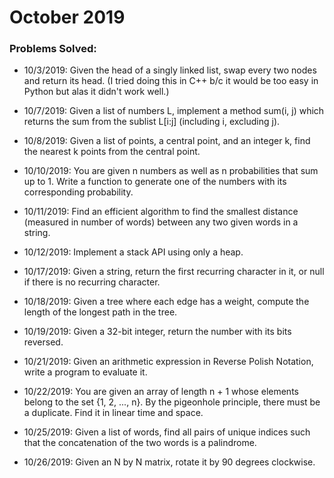 # October 2019

### Problems Solved:
- 10/3/2019: Given the head of a singly linked list, swap every two nodes and return its head. (I tried doing this in C++ b/c it would be too easy in Python but alas it didn't work well.)

- 10/7/2019: Given a list of numbers L, implement a method sum(i, j)
which returns the sum from the sublist L[i:j] (including i, excluding j).

- 10/8/2019: Given a list of points, a central point, and an integer k,
find the nearest k points from the central point.

- 10/10/2019: You are given n numbers as well as n probabilities
that sum up to 1. Write a function to generate one of the
numbers with its corresponding probability.

- 10/11/2019: Find an efficient algorithm to find the
smallest distance (measured in number of words)
between any two given words in a string.

- 10/12/2019: Implement a stack API using only a heap.

- 10/17/2019: Given a string, return the first recurring character in it,
or null if there is no recurring character.

- 10/18/2019: Given a tree where each edge has a weight, compute the length of the longest path in the tree.

- 10/19/2019: Given a 32-bit integer, return the number with its bits reversed.

- 10/21/2019: Given an arithmetic expression in Reverse Polish Notation,
write a program to evaluate it.

- 10/22/2019: You are given an array of length n + 1 whose elements belong to the
set {1, 2, ..., n}. By the pigeonhole principle, there must be a duplicate.
Find it in linear time and space.

- 10/25/2019: Given a list of words, find all pairs of unique indices such that
the concatenation of the two words is a palindrome.

- 10/26/2019: Given an N by N matrix, rotate it by 90 degrees clockwise.
